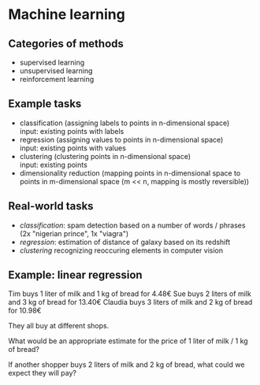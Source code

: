 # Machine learning

## Categories of methods

- supervised learning
- unsupervised learning
- reinforcement learning

## Example tasks

- classification (assigning labels to points in n-dimensional space)  
  input: existing points with labels
- regression (assigning values to points in n-dimensional space)  
  input: existing points with values
- clustering (clustering points in n-dimensional space)  
  input: existing points
- dimensionality reduction (mapping points in n-dimensional space to points in m-dimensional space (m << n, mapping is mostly reversible))

## Real-world tasks

- _classification_: spam detection based on a number of words / phrases (2x "nigerian prince", 1x "viagra")
- _regression_: estimation of distance of galaxy based on its redshift
- _clustering_ recognizing reoccuring elements in computer vision

## Example: linear regression

Tim buys 1 liter of milk and 1 kg of bread for 4.48€
Sue buys 2 liters of milk and 3 kg of bread for 13.40€
Claudia buys 3 liters of milk and 2 kg of bread for 10.98€

They all buy at different shops.

What would be an appropriate estimate for the price of 1 liter of milk / 1 kg of bread?

If another shopper buys 2 liters of milk and 2 kg of bread, what could we expect they will pay?
